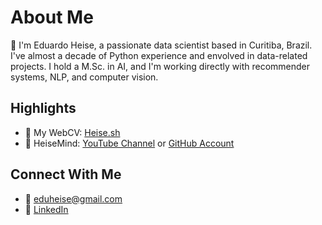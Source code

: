 # About Me

👋 I'm Eduardo Heise, a passionate data scientist based in Curitiba, Brazil. I've almost a decade of Python experience and envolved in data-related projects. I hold a M.Sc. in AI, and I'm working directly with recommender systems, NLP, and computer vision.

## Highlights

- 🚀 My WebCV: [Heise.sh](https://heise.sh)
- 📌 HeiseMind: [YouTube Channel](https://www.youtube.com/@HeiseMind) or [GitHub Account](https://github.com/heisemind)

## Connect With Me

- 📧 eduheise@gmail.com
- 💼 [LinkedIn](https://www.linkedin.com/in/eduheise/)
